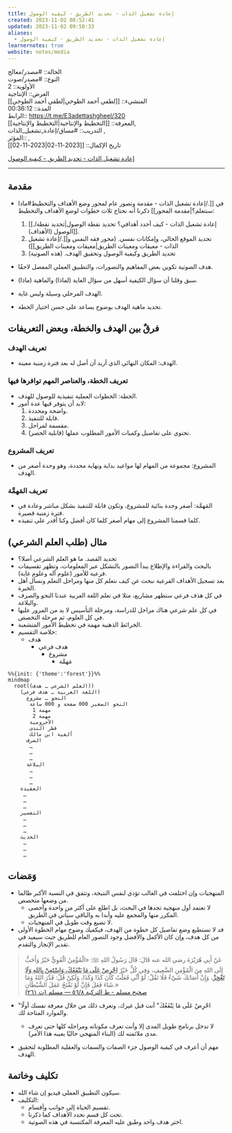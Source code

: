 ```yaml
---
title: إعادة تشغيل الذات - تحديد الطريق - كيفية الوصول
created: 2023-11-02 08:52:41
updated: 2023-11-02 09:50:33
aliases:
  - إعادة تشغيل الذات - تحديد الطريق - كيفية الوصول
learnernotes: true
website: notes/media
---
```


الحالة:: #مصدر/معالج  
النوع:: #مصدر/صوت  
اﻷولوية:: 2  
الغرض:: الإنتاجية  
المنشيء:: [[لطفي أحمد الطوخي|لطفي أحمد الطوخي]]  
المدة:: 00:36:12  
الرابط:: <https://t.me/E3adettashgheel/320>  
المعرفة:: [[التخطيط واﻹنتاجية|التخطيط واﻹنتاجية]],  
التدريب:: #مساق/إعادة_تشغيل_الذات ,  
المؤثر:: ,  
تاريخ اﻹكمال:: [[2023-11-02|2023-11-02]]

[إعادة تشغيل الذات - تحديد الطريق - كيفية الوصول](https://t.me/E3adettashgheel/320)

---

## مقدمة

- في [[./إعادة تشغيل الذات - مقدمة وتصور عام لمحور وضع الأهداف والتخطيط#ماذا سنتعلم؟|مقدمة المحور]] ذكرنا أنه نحتاج ثلاث خطوات لوضع الأهداف والتخطيط:
	1. [[./إعادة تشغيل الذات - كيف أحدد أهدافي؟ تحديد نقطة الوصول|تحديد نقطة الوصول (الأهداف)]].
	2. تحديد الموقع الحالي، وإمكانات نفسي. (محور فقه النفس و[[./إعادة تشغيل الذات - معيقات ومعينات الطريق|معيقات ومعينات الطريق]])
	3. تحديد الطريق وكيفية الوصول وتحقيق الهدف. (هذه الصوتية)

- هدف الصوتية تكوين بعض المفاهيم والتصورات، والتطبيق العملي المفصل لاحقًا.
- سبق وقلنا أن سؤال الكيفية أسهل من سؤال الغاية (لماذا) والماهية (ماذا).
- الهدف المرحلي وسيلة وليس غاية.
- تحديد ماهية الهدف بوضوح يساعد على حسن اختيار الخطة.

## فرقٌ بين الهدف والخطة، وبعض التعريفات

### تعريف الهدف

- الهدف: المكان النهائي الذي أريد أن أصل له بعد فترة زمنية معينة.

### تعريف الخطة، والعناصر المهم توافرها فيها

- الخطة: الخطوات العملية تنفيذية للوصول للهدف.
- لابد أن يتوفر فيها عدة أمور:
	1. واضحة ومحددة.
	2. قابلة للتنفيذ.
	3. مقسمة لمراحل.
	4. تحتوي على تفاصيل وكميات الأمور المطلوب عملها (قابلية الحصر).

### تعريف المشروع

- المشروع: مجموعة من المهام لها مواعيد بداية ونهاية محددة، وهو وحدة أصغر من الهدف.

### تعريف المَهمَّة

- المَهمَّة: أصغر وحدة بنائية للمشروع، وتكون قابلة للتنفيذ بشكل مباشر وعادة في فترة زمنية قصيرة.
- كلما قسمنا المشروع إلى مهام أصغر كلما كان أفضل وكنا أقدر على تنفيذه.

## مثال (طلب العلم الشرعي)

- تحديد القصد. ما هو العلم الشرعي أصلا؟
- بالبحث والقراءة واﻹطلاع يبدأ التصور بالتشكل عبر المعلومات، وتظهر تقسيمات فرعية للأمور (علوم آله وعلوم غاية).
- بعد تسجيل الأهداف الفرعية نبحث عن كيف نتعلم كل منها ومراحل التعلم ونسأل أهل الخبرة.
- في كل هذف فرعي ستظهر مشاريع، مثلا في تعلم اللغة العربية عندنا النحو والصرف والبلاغة.
- في كل علم شرعي هناك مراحل للدراسة، ومرحلة التأسيس لا بد من المرور عليها في كل العلوم، ثم مرحلة التخصص.
- الخرائط الذهنية مهمة في تخطيط الأمور المتشعبة.
- خلاصة التقسيم:
	- هدف
		- هدف فرعي
			- مشروع
				- مَهمَّة

```mermaid
%%{init: {'theme':'forest'}}%%
mindmap
  root((العلم الشرعي ـ هدف))
    (اللغة العربية ـ هدف فرعي)
      النحو ـ مشروع
       النحو الصغير 000 صفحة و 000 ساعة
        مهمة 1
        مهمة 2
       الآجرومية
       قطر الندى
       ألفية ابن مالك
      الصرف
       …
       …
       …
      البلاغة
       …
       …
       …
    العقيدة
     …
     …
     …   
    التفسير
     …
     …
     …
    الحديث
     …
     …
     …
```

## وَمَضات

- المنهجيات وإن اختلفت في الغالب تؤدي لنفس النتيجة، وتتفق في النسبة الأكبر طالما من وضعها متخصص.
	- لا تعتمد أول منهجية تجدها في البحث، بل اطلع على أكثر من واحدة وأحصى المكرر منها والمجمع عليه وأبدا به والباقي سيأتي في الطريق.
	- لا تضيع وقت طويل في المنهجيات.
- قد لا تستطيع وضع تفاصيل كل خطوة من الهدف، فيكفيك وضوح مهام الخطوة الأولى من كل هدف، وإن كان الأكمل والأفضل وجود التصور العام للطريق حيث سيفيد في تقدير الإنجاز والتقدم.

> عَنْ أَبِي هُرَيْرَةَ رضي الله عنه قَالَ: قَالَ رَسُولُ اللهِ ﷺ: «الْمُؤْمِنُ الْقَوِيُّ خَيْرٌ وَأَحَبُّ إِلَى اللهِ مِنَ الْمُؤْمِنِ الضَّعِيفِ، وَفِي كُلٍّ خَيْرٌ **<u>احْرِصْ عَلَى مَا يَنْفَعُكَ، وَاسْتَعِنْ بِاللهِ وَلَا تَعْجِزْ</u>**، وَإِنْ أَصَابَكَ شَيْءٌ فَلَا تَقُلْ: لَوْ أَنِّي فَعَلْتُ كَانَ كَذَا وَكَذَا، وَلَكِنْ قُلْ: قَدَّرَ اللهُ وَمَا شَاءَ فَعَلَ فَإِنَّ لَوْ تَفْتَحُ عَمَلَ الشَّيْطَانِ.»  
> [صحيح مسلم - ط التركية ٨/‏٥٦ — مسلم (ت ٢٦١)](https://app.turath.io/book/711?page=8097)

- "احْرِصْ عَلَى مَا يَنْفَعُكَ" أنت قبل غيرك، وتعرف ذلك من خلال معرفة نفسك أولًا والموارد المتاحة لك.
	- لا تدخل برنامج طويل المدى إلا وأنت تعرف مكوناته ومراحله كلها حتى تعرف مدى ملائمته لك (البناء المنهجي حاليًا يعيبه هذا الأمر).

- مهم أن أعرف في كيفية الوصول جزء الصفات والسمات والعقلية المطلوبة لتحقيق الهدف.

## تكليف وخاتمة

- سيكون التطبيق العملي فيديو إن شاء الله.
- التكليف:
	- تقسيم الحياة إلى جوانب وأقسام.
	- تحت كل قسم نحدد الأهداف كما ذكرنا.
	- اختر هدف واحد وطبق عليه المعرفة المكتسبة في هذه الصوتية.
